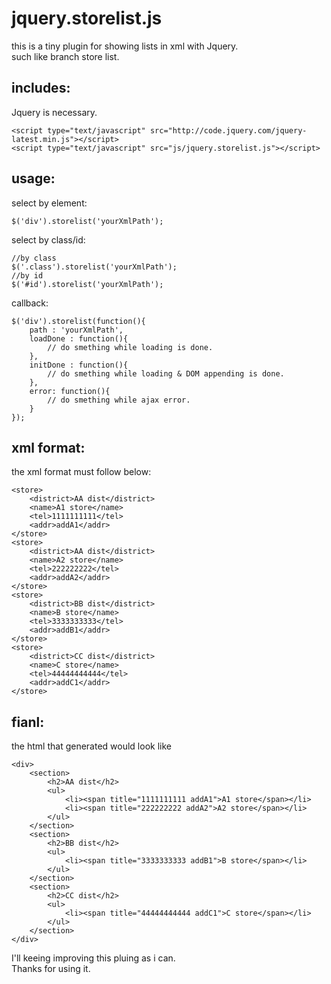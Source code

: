 # jquery.storelist.js
this is a tiny plugin for showing lists in xml with Jquery. <br />
such like branch store list.

## includes:
Jquery is necessary.
```
<script type="text/javascript" src="http://code.jquery.com/jquery-latest.min.js"></script>
<script type="text/javascript" src="js/jquery.storelist.js"></script>
```

## usage:
select by element:
```
$('div').storelist('yourXmlPath');
``` 
select by class/id:
```
//by class
$('.class').storelist('yourXmlPath'); 
//by id
$('#id').storelist('yourXmlPath');
```
callback:
```
$('div').storelist(function(){
    path : 'yourXmlPath',
    loadDone : function(){
        // do smething while loading is done.
    },
    initDone : function(){
        // do smething while loading & DOM appending is done.
    },
    error: function(){
        // do smething while ajax error.
    }
});
```

## xml format:
the xml format must follow below:
```
<store>
    <district>AA dist</district>
    <name>A1 store</name>
    <tel>1111111111</tel>
    <addr>addA1</addr>
</store>
<store>
    <district>AA dist</district>
    <name>A2 store</name>
    <tel>222222222</tel>
    <addr>addA2</addr>
</store>
<store>
    <district>BB dist</district>
    <name>B store</name>
    <tel>3333333333</tel>
    <addr>addB1</addr>
</store>
<store>
    <district>CC dist</district>
    <name>C store</name>
    <tel>44444444444</tel>
    <addr>addC1</addr>
</store>
```

## fianl:
the html that generated would look like
```
<div>
    <section>
        <h2>AA dist</h2>
        <ul>
            <li><span title="1111111111 addA1">A1 store</span></li>
            <li><span title="222222222 addA2">A2 store</span></li>
        </ul>
    </section>
    <section>
        <h2>BB dist</h2>
        <ul>
            <li><span title="3333333333 addB1">B store</span></li>
        </ul>
    </section>
    <section>
        <h2>CC dist</h2>
        <ul>
            <li><span title="44444444444 addC1">C store</span></li>
        </ul>
    </section>
</div>
```

I'll keeing improving this pluing as i can.<br />
Thanks for using it.

